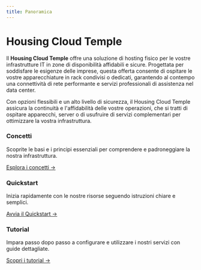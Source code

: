 ```yaml
---
title: Panoramica
---
```


# Housing Cloud Temple

Il **Housing Cloud Temple** offre una soluzione di hosting fisico per le vostre infrastrutture IT in zone di disponibilità affidabili e sicure. Progettata per soddisfare le esigenze delle imprese, questa offerta consente di ospitare le vostre apparecchiature in rack condivisi o dedicati, garantendo al contempo una connettività di rete performante e servizi professionali di assistenza nel data center.

Con opzioni flessibili e un alto livello di sicurezza, il Housing Cloud Temple assicura la continuità e l'affidabilità delle vostre operazioni, che si tratti di ospitare apparecchi, server o di usufruire di servizi complementari per ottimizzare la vostra infrastruttura.

<div class="card-grid">
  <div class="card">
    <h3>Concetti</h3>
    <p>Scoprite le basi e i principi essenziali per comprendere e padroneggiare la nostra infrastruttura.</p>
    <a href="concepts" class="card-link">Esplora i concetti &rarr;</a>
  </div>
  <div class="card">
    <h3>Quickstart</h3>
    <p>Inizia rapidamente con le nostre risorse seguendo istruzioni chiare e semplici.</p>
    <a href="quickstart" class="card-link">Avvia il Quickstart &rarr;</a>
  </div>
    <div class="card">
    <h3>Tutorial</h3>
    <p>Impara passo dopo passo a configurare e utilizzare i nostri servizi con guide dettagliate.</p>
    <a href="tutorials" class="card-link">Scopri i tutorial &rarr;</a>
  </div>
</div>